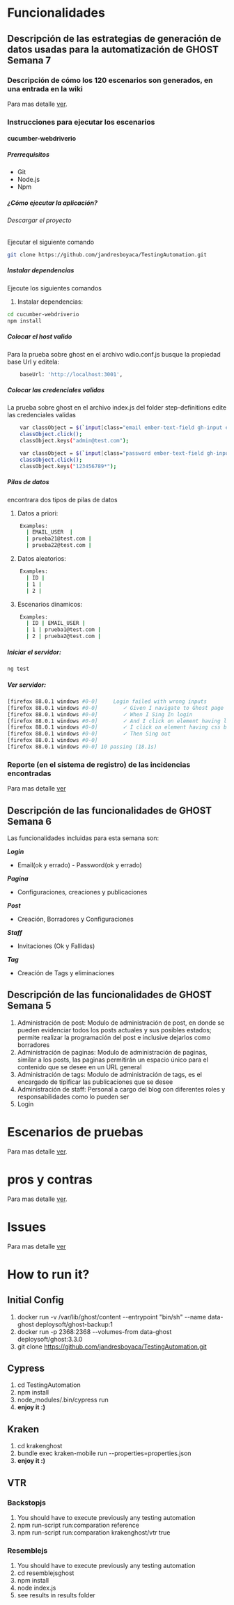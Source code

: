 # Funcionalidades

## Descripción de las estrategias de generación de datos usadas para la automatización de GHOST Semana 7

### Descripción de cómo los 120 escenarios son generados, en una entrada en la wiki

Para mas detalle [ver](https://github.com/jandresboyaca/TestingAutomation/wiki/Como-los-120-escenarios-de-la-semana-7-son-generados).

### Instrucciones para ejecutar los escenarios

#### cucumber-webdriverio

##### Prerrequisitos
- Git
- Node.js
- Npm

##### ¿Cómo ejecutar la aplicación?
###### Descargar el proyecto
Ejecutar el siguiente comando
```bash
git clone https://github.com/jandresboyaca/TestingAutomation.git
```

##### Instalar dependencias
Ejecute los siguientes comandos
1) Instalar dependencias:
```bash
cd cucumber-webdriverio
npm install
```

##### Colocar el host valido
Para la prueba sobre ghost en el archivo wdio.conf.js busque la propiedad base Url y editela: 
```bash
    baseUrl: 'http://localhost:3001',
```

##### Colocar las credenciales validas
La prueba sobre ghost en el archivo index.js del folder step-definitions edite las credenciales validas
```bash
    var classObject = $(`input[class="email ember-text-field gh-input ember-view"]`);
    classObject.click();
    classObject.keys("admin@test.com");

    var classObject = $(`input[class="password ember-text-field gh-input ember-view"]`);
    classObject.click();
    classObject.keys("123456789*");

```
##### Pilas de datos

encontrara dos tipos de pilas de datos
1) Datos a priori:
```bash
    Examples:
      | EMAIL_USER  |
      | prueba21@test.com |
      | prueba22@test.com |
```
2) Datos aleatorios:
```bash
    Examples:
      | ID |
      | 1 |
      | 2 |
```
3) Escenarios dinamicos:
```bash
    Examples:
      | ID | EMAIL_USER |
      | 1 | prueba1@test.com |
      | 2 | prueba2@test.com |
```
##### Iniciar el servidor:
```bash
ng test
```
##### Ver servidor:
```bash
[firefox 88.0.1 windows #0-0]     Login failed with wrong inputs
[firefox 88.0.1 windows #0-0]        ✓ Given I navigate to Ghost page
[firefox 88.0.1 windows #0-0]        ✓ When I Sing In login
[firefox 88.0.1 windows #0-0]        ✓ And I click on element having link text Staff
[firefox 88.0.1 windows #0-0]        ✓ I click on element having css button gh-btn gh-btn-green
[firefox 88.0.1 windows #0-0]        ✓ Then Sing out
[firefox 88.0.1 windows #0-0]
[firefox 88.0.1 windows #0-0] 10 passing (18.1s)
```

### Reporte (en el sistema de registro) de las incidencias encontradas

Para mas detalle [ver](https://github.com/jandresboyaca/TestingAutomation/issues)

## Descripción de las funcionalidades de GHOST Semana 6

Las funcionalidades incluidas para esta semana son: 

**_Login_** 

- Email(ok y errado) - Password(ok y errado) 

**_Pagina_** 

- Configuraciones, creaciones y publicaciones 

**_Post_** 

- Creación, Borradores y Configuraciones 

**_Staff_** 

- Invitaciones (Ok y Fallidas) 

**_Tag_** 

- Creación de Tags y eliminaciones 

## Descripción de las funcionalidades de GHOST Semana 5

1. Administración de post: Modulo de administración de post, en donde se pueden evidenciar todos los posts actuales y sus posibles estados; permite realizar la programación del post e inclusive dejarlos como borradores
2. Administración de paginas: Modulo de administración de paginas, similar a los posts, las paginas permitirán un espacio único para el contenido que se desee en un URL general
3. Administración de tags: Modulo de administración de tags, es el encargado de tipificar las publicaciones que se desee
4. Administración de staff: Personal a cargo del blog con diferentes roles y responsabilidades como lo pueden ser 
5. Login

# Escenarios de pruebas
Para mas detalle [ver](https://github.com/jandresboyaca/TestingAutomation/wiki/Escenarios).

# pros y contras 
Para mas detalle [ver](https://github.com/jandresboyaca/TestingAutomation/wiki/Pro-Contra).

# Issues
Para mas detalle [ver](https://github.com/jandresboyaca/TestingAutomation/issues)

# How to run it?

## Initial Config

1. docker run -v /var/lib/ghost/content  --entrypoint "bin/sh" --name data-ghost deploysoft/ghost-backup:1
2. docker run -p 2368:2368 --volumes-from data-ghost deploysoft/ghost:3.3.0
3. git clone https://github.com/jandresboyaca/TestingAutomation.git


## Cypress

1. cd  TestingAutomation
2. npm install
3. node_modules/.bin/cypress run
4. **enjoy it :)**


## Kraken

1. cd krakenghost 
2. bundle exec kraken-mobile run --properties=properties.json
3. **enjoy it :)**

## VTR
### Backstopjs
 1. You should have to execute previously any testing automation
 2. npm run-script  run:comparation reference
 3. npm run-script  run:comparation krakenghost/vtr true
 
 ### Resemblejs
  1. You should have to execute previously any testing automation
  2. cd resemblejsghost
  3. npm install
  4. node index.js
  5. see results in results folder
~~~~
